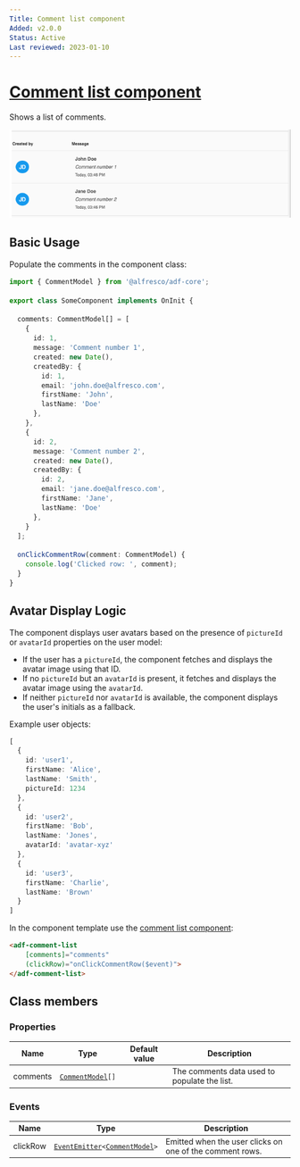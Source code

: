 ```yaml
---
Title: Comment list component
Added: v2.0.0
Status: Active
Last reviewed: 2023-01-10
---
```


# [Comment list component](../../../lib/core/src/lib/comments/comment-list/comment-list.component.ts "Defined in comment-list.component.ts")

Shows a list of comments.

![ADF Comment List](../../docassets/images/adf-comment-list.png)

## Basic Usage

Populate the comments in the component class:

```ts
import { CommentModel } from '@alfresco/adf-core';

export class SomeComponent implements OnInit {

  comments: CommentModel[] = [
    {
      id: 1,
      message: 'Comment number 1',
      created: new Date(),
      createdBy: {
        id: 1,
        email: 'john.doe@alfresco.com',
        firstName: 'John',
        lastName: 'Doe'
      },
    },
    {
      id: 2,
      message: 'Comment number 2',
      created: new Date(),
      createdBy: {
        id: 2,
        email: 'jane.doe@alfresco.com',
        firstName: 'Jane',
        lastName: 'Doe'
      },
    }
  ];

  onClickCommentRow(comment: CommentModel) {
    console.log('Clicked row: ', comment);
  }
}
```

## Avatar Display Logic

The component displays user avatars based on the presence of `pictureId` or `avatarId` properties on the user model:

- If the user has a `pictureId`, the component fetches and displays the avatar image using that ID.
- If no `pictureId` but an `avatarId` is present, it fetches and displays the avatar image using the `avatarId`.
- If neither `pictureId` nor `avatarId` is available, the component displays the user's initials as a fallback.

Example user objects:

```ts
[
  {
    id: 'user1',
    firstName: 'Alice',
    lastName: 'Smith',
    pictureId: 1234
  },
  {
    id: 'user2',
    firstName: 'Bob',
    lastName: 'Jones',
    avatarId: 'avatar-xyz'
  },
  {
    id: 'user3',
    firstName: 'Charlie',
    lastName: 'Brown'
  }
]
```

In the component template use the [comment list component](comment-list.component.md):

```html
<adf-comment-list
    [comments]="comments"
    (clickRow)="onClickCommentRow($event)">
</adf-comment-list>
```

## Class members

### Properties

| Name | Type | Default value | Description |
| ---- | ---- | ------------- | ----------- |
| comments | [`CommentModel`](../../../lib/core/src/lib/models/comment.model.ts)`[]` |  | The comments data used to populate the list. |

### Events

| Name | Type | Description |
| ---- | ---- | ----------- |
| clickRow | [`EventEmitter`](https://angular.io/api/core/EventEmitter)`<`[`CommentModel`](../../../lib/core/src/lib/models/comment.model.ts)`>` | Emitted when the user clicks on one of the comment rows. |
